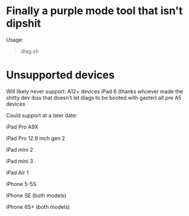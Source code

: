 # Finally a purple mode tool that isn't dipshit

Usage:
> diag.sh




# Unsupported devices
Will likely never support:
A12+ devices
iPad 6 (thanks whoever made the shitty dev ibss that doesn't let diags to be booted with gaster)
all pre A5 devices

Could support at a later date:

iPad Pro A9X

iPad Pro 12.9 inch gen 2

iPad mini 2

iPad mini 3

iPad Air 1

iPhone 5-5S

iPhone SE (both models)

iPhone 6S+ (both models)









